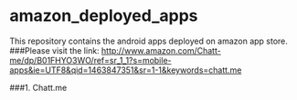# amazon_deployed_apps
This repository contains the android apps deployed on amazon app store. 
###Please visit the link:
http://www.amazon.com/Chatt-me/dp/B01FHYO3WO/ref=sr_1_1?s=mobile-apps&ie=UTF8&qid=1463847351&sr=1-1&keywords=chatt.me

###1. Chatt.me
